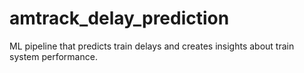# amtrack_delay_prediction
ML pipeline that predicts train delays and creates insights about train system performance.
